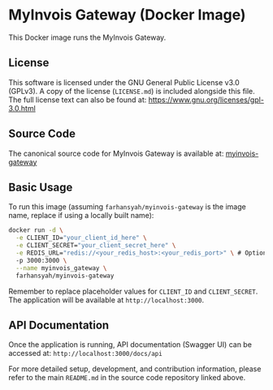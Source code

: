 # MyInvois Gateway (Docker Image)

This Docker image runs the MyInvois Gateway.

## License

This software is licensed under the GNU General Public License v3.0 (GPLv3).
A copy of the license (`LICENSE.md`) is included alongside this file.
The full license text can also be found at: https://www.gnu.org/licenses/gpl-3.0.html

## Source Code

The canonical source code for MyInvois Gateway is available at:
[myinvois-gateway](https://github.com/farhan-syah/myinvois-gateway)

## Basic Usage

To run this image (assuming `farhansyah/myinvois-gateway` is the image name, replace if using a locally built name):

```bash
docker run -d \
  -e CLIENT_ID="your_client_id_here" \
  -e CLIENT_SECRET="your_client_secret_here" \
  -e REDIS_URL="redis://<your_redis_host>:<your_redis_port>" \ # Optional
  -p 3000:3000 \
  --name myinvois_gateway \
  farhansyah/myinvois-gateway
```

Remember to replace placeholder values for `CLIENT_ID` and `CLIENT_SECRET`.
The application will be available at `http://localhost:3000`.

## API Documentation

Once the application is running, API documentation (Swagger UI) can be accessed at:
`http://localhost:3000/docs/api`

For more detailed setup, development, and contribution information, please refer to the main `README.md` in the source code repository linked above.

